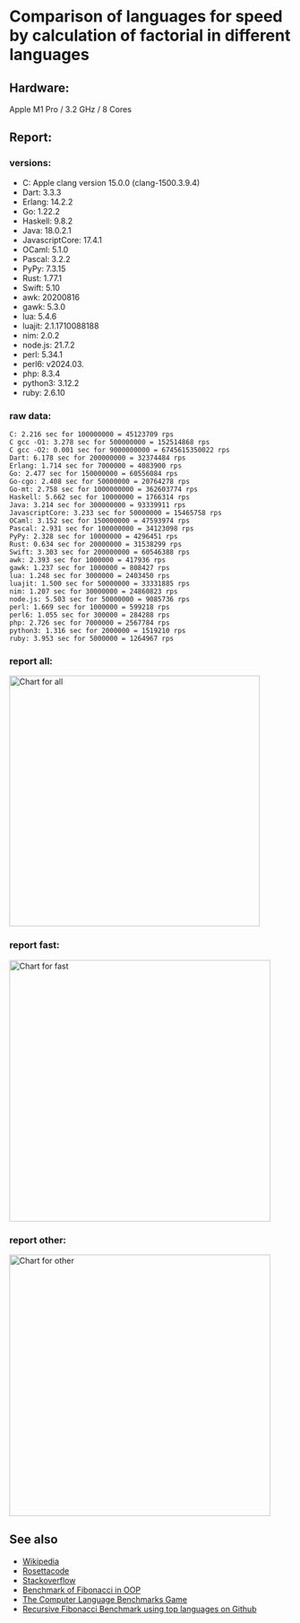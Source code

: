 Comparison of languages for speed by calculation of factorial in different languages
====================================================================================

Hardware:
---------
Apple M1 Pro / 3.2 GHz / 8 Cores


Report:
-------
### versions:

  * C: Apple clang version 15.0.0 (clang-1500.3.9.4)
  * Dart: 3.3.3
  * Erlang: 14.2.2
  * Go: 1.22.2
  * Haskell: 9.8.2
  * Java: 18.0.2.1
  * JavascriptCore: 17.4.1
  * OCaml: 5.1.0
  * Pascal: 3.2.2
  * PyPy: 7.3.15
  * Rust: 1.77.1
  * Swift: 5.10
  * awk: 20200816
  * gawk: 5.3.0
  * lua: 5.4.6
  * luajit: 2.1.1710088188
  * nim: 2.0.2
  * node.js: 21.7.2
  * perl: 5.34.1
  * perl6:  v2024.03.
  * php: 8.3.4
  * python3: 3.12.2
  * ruby: 2.6.10


### raw data:

    C: 2.216 sec for 100000000 = 45123709 rps
    C gcc -O1: 3.278 sec for 500000000 = 152514868 rps
    C gcc -O2: 0.001 sec for 9000000000 = 6745615350022 rps
    Dart: 6.178 sec for 200000000 = 32374484 rps
    Erlang: 1.714 sec for 7000000 = 4083900 rps
    Go: 2.477 sec for 150000000 = 60556084 rps
    Go-cgo: 2.408 sec for 50000000 = 20764278 rps
    Go-mt: 2.758 sec for 1000000000 = 362603774 rps
    Haskell: 5.662 sec for 10000000 = 1766314 rps
    Java: 3.214 sec for 300000000 = 93339911 rps
    JavascriptCore: 3.233 sec for 50000000 = 15465758 rps
    OCaml: 3.152 sec for 150000000 = 47593974 rps
    Pascal: 2.931 sec for 100000000 = 34123098 rps
    PyPy: 2.328 sec for 10000000 = 4296451 rps
    Rust: 0.634 sec for 20000000 = 31538299 rps
    Swift: 3.303 sec for 200000000 = 60546388 rps
    awk: 2.393 sec for 1000000 = 417936 rps
    gawk: 1.237 sec for 1000000 = 808427 rps
    lua: 1.248 sec for 3000000 = 2403450 rps
    luajit: 1.500 sec for 50000000 = 33331885 rps
    nim: 1.207 sec for 30000000 = 24860823 rps
    node.js: 5.503 sec for 50000000 = 9085736 rps
    perl: 1.669 sec for 1000000 = 599218 rps
    perl6: 1.055 sec for 300000 = 284288 rps
    php: 2.726 sec for 7000000 = 2567784 rps
    python3: 1.316 sec for 2000000 = 1519210 rps
    ruby: 3.953 sec for 5000000 = 1264967 rps


### report all:

<img alt="Chart for all" width="447" src="https://chart.googleapis.com/chart?cht=bhs&chs=671x447&chd=t%3A362603773%2C152514867%2C93339911%2C60556084%2C60546387%2C47593973%2C45123708%2C34123097%2C33331884%2C32374483%2C31538299%2C24860822%2C20764278%2C15465757%2C9085735%2C4296450%2C4083900%2C2567784%2C2403450%2C1766313%2C1519210%2C1264967%2C808426%2C599217%2C417936&chco=4d89f9&chbh=12&chds=0,362603773.573959&chxt=x,y,r&chxl=1%3A%7Cawk%7Cperl%7Cgawk%7Cruby%7Cpython3%7CHaskell%7Clua%7Cphp%7CErlang%7CPyPy%7Cnode.js%7CJavascriptCore%7CGo-cgo%7Cnim%7CRust%7CDart%7Cluajit%7CPascal%7CC%7COCaml%7CSwift%7CGo%7CJava%7CC%20gcc%20-O1%7CGo-mt%7C2%3A%7C417936%20rps%7C599217%20rps%7C808426%20rps%7C1264967%20rps%7C1519210%20rps%7C1766313%20rps%7C2403450%20rps%7C2567784%20rps%7C4083900%20rps%7C4296450%20rps%7C9085735%20rps%7C15465757%20rps%7C20764278%20rps%7C24860822%20rps%7C31538299%20rps%7C32374483%20rps%7C33331884%20rps%7C34123097%20rps%7C45123708%20rps%7C47593973%20rps%7C60546387%20rps%7C60556084%20rps%7C93339911%20rps%7C152514867%20rps%7C362603773%20rps%7C0%3A%7C0%20%25%7C10%20%25%7C20%20%25%7C30%20%25%7C40%20%25%7C50%20%25%7C60%20%25%7C70%20%25%7C80%20%25%7C90%20%25%7C100%20%25">

### report fast:

<img alt="Chart for fast" width="466" src="https://chart.googleapis.com/chart?cht=bhs&chs=700x277&chd=t%3A362603773%2C152514867%2C93339911%2C60556084%2C60546387%2C47593973%2C45123708%2C34123097%2C33331884%2C32374483%2C31538299%2C24860822%2C20764278%2C15465757%2C9085735&chco=4d89f9&chbh=12&chds=0,362603773.573959&chxt=x,y,r&chxl=1%3A%7Cnode.js%7CJavascriptCore%7CGo-cgo%7Cnim%7CRust%7CDart%7Cluajit%7CPascal%7CC%7COCaml%7CSwift%7CGo%7CJava%7CC%20gcc%20-O1%7CGo-mt%7C2%3A%7C9085735%20rps%7C15465757%20rps%7C20764278%20rps%7C24860822%20rps%7C31538299%20rps%7C32374483%20rps%7C33331884%20rps%7C34123097%20rps%7C45123708%20rps%7C47593973%20rps%7C60546387%20rps%7C60556084%20rps%7C93339911%20rps%7C152514867%20rps%7C362603773%20rps%7C0%3A%7C0%20%25%7C10%20%25%7C20%20%25%7C30%20%25%7C40%20%25%7C50%20%25%7C60%20%25%7C70%20%25%7C80%20%25%7C90%20%25%7C100%20%25">

### report other:

<img alt="Chart for other" width="466" src="https://chart.googleapis.com/chart?cht=bhs&chs=700x192&chd=t%3A4296450%2C4083900%2C2567784%2C2403450%2C1766313%2C1519210%2C1264967%2C808426%2C599217%2C417936&chco=4d89f9&chbh=12&chds=0,4296450.62480274&chxt=x,y,r&chxl=1%3A%7Cawk%7Cperl%7Cgawk%7Cruby%7Cpython3%7CHaskell%7Clua%7Cphp%7CErlang%7CPyPy%7C2%3A%7C417936%20rps%7C599217%20rps%7C808426%20rps%7C1264967%20rps%7C1519210%20rps%7C1766313%20rps%7C2403450%20rps%7C2567784%20rps%7C4083900%20rps%7C4296450%20rps%7C0%3A%7C0%20%25%7C10%20%25%7C20%20%25%7C30%20%25%7C40%20%25%7C50%20%25%7C60%20%25%7C70%20%25%7C80%20%25%7C90%20%25%7C100%20%25">



See also
--------

  * [Wikipedia](http://en.wikipedia.org/wiki/Factorial)
  * [Rosettacode](http://rosettacode.org/wiki/Factorial)
  * [Stackoverflow](http://stackoverflow.com/questions/23930/factorial-algorithms-in-different-languages)
  * [Benchmark of Fibonacci in OOP](https://github.com/Balancer/benchmarks-fib-obj)
  * [The Computer Language Benchmarks Game](http://benchmarksgame.alioth.debian.org)
  * [Recursive Fibonacci Benchmark using top languages on Github](https://github.com/drujensen/fib)
